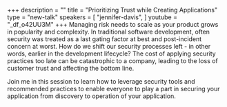 +++
description = ""
title = "Prioritizing Trust while Creating Applications"
type = "new-talk"
speakers = [
        "jennifer-davis",
]
youtube = "_df_o42UU3M"
+++
Managing risk needs to scale as your product grows in popularity and complexity. In traditional software development, often security was treated as a last gating factor at best and post-incident concern at worst. How do we shift our security processes left - in other words, earlier in the development lifecycle? The cost of applying security practices too late can be catastrophic to a company, leading to the loss of customer trust and affecting the bottom line.

Join me in this session to learn how to leverage security tools and recommended practices to enable everyone to play a part in securing your application from discovery to operation of your application.